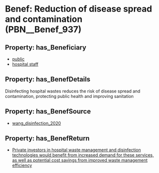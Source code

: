 # Benef: __Reduction of disease spread and contamination__ (PBN__Benef_937)

## Property: has_Beneficiary

* [public](../Stakeholder/PBN__Stakeholder_52)
* [hospital staff](../Stakeholder/PBN__Stakeholder_369)

## Property: has_BenefDetails

Disinfecting hospital wastes reduces the risk of disease spread and contamination, protecting public health and improving sanitation

## Property: has_BenefSource

* [wang_disinfection_2020](../Article/PBN__Article_191)

## Property: has_BenefReturn

* [Private investors in hospital waste management and disinfection technologies would benefit from increased demand for these services, as well as potential cost savings from improved waste management efficiency](../BenefReturn/PBN__BenefReturn_1027)

